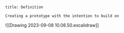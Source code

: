 ```ad-tldr
title: Definition

Creating a prototype with the intention to build on
```

![[Drawing 2023-09-08 10.06.50.excalidraw]]

